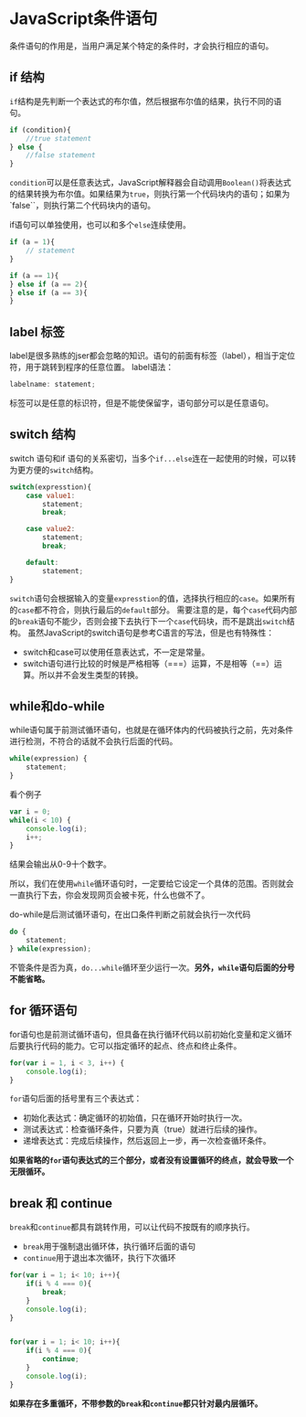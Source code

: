 # JavaScript条件语句

条件语句的作用是，当用户满足某个特定的条件时，才会执行相应的语句。

##  if 结构

`if`结构是先判断一个表达式的布尔值，然后根据布尔值的结果，执行不同的语句。

```js
if (condition){
    //true statement
} else {
    //false statement
}
```
`condition`可以是任意表达式，JavaScript解释器会自动调用`Boolean()`将表达式的结果转换为布尔值。如果结果为`true`，则执行第一个代码块内的语句；如果为`false``，则执行第二个代码块内的语句。

if语句可以单独使用，也可以和多个`else`连续使用。

```js
if (a = 1){
    // statement
}

if (a == 1){
} else if (a == 2){
} else if (a == 3){
}
```

## label 标签

label是很多熟练的jser都会忽略的知识。语句的前面有标签（label），相当于定位符，用于跳转到程序的任意位置。
label语法：

```js
labelname: statement;
```

标签可以是任意的标识符，但是不能使保留字，语句部分可以是任意语句。


##  switch 结构


switch 语句和if 语句的关系密切，当多个`if...else`连在一起使用的时候，可以转为更方便的`switch`结构。

```js
switch(expresstion){
    case value1:
        statement;
        break;

    case value2:
        statement;
        break;

    default:
        statement;
}
```

`switch`语句会根据输入的变量`expresstion`的值，选择执行相应的`case`。如果所有的`case`都不符合，则执行最后的`default`部分。
需要注意的是，每个`case`代码内部的`break`语句不能少，否则会接下去执行下一个`case`代码块，而不是跳出`switch`结构。
虽然JavaScript的switch语句是参考C语言的写法，但是也有特殊性：
- switch和case可以使用任意表达式，不一定是常量。
- switch语句进行比较的时候是严格相等（===）运算，不是相等（==）运算。所以并不会发生类型的转换。


## while和do-while

while语句属于前测试循环语句，也就是在循环体内的代码被执行之前，先对条件进行检测，不符合的话就不会执行后面的代码。

```js
while(expression) {
    statement;
}
```
看个例子

```js
var i = 0;
while(i < 10) {
    console.log(i);
    i++;
}
```
结果会输出从0-9十个数字。

所以，我们在使用`while`循环语句时，一定要给它设定一个具体的范围。否则就会一直执行下去，你会发现网页会被卡死，什么也做不了。

do-while是后测试循环语句，在出口条件判断之前就会执行一次代码

```js
do {
    statement;
} while(expression);
```

不管条件是否为真，`do...while`循环至少运行一次。**另外，`while`语句后面的分号不能省略。**

##  for 循环语句

for语句也是前测试循环语句，但具备在执行循环代码以前初始化变量和定义循环后要执行代码的能力。它可以指定循环的起点、终点和终止条件。

```js
for(var i = 1, i < 3, i++) {
    console.log(i);
}
```

`for`语句后面的括号里有三个表达式：
- 初始化表达式：确定循环的初始值，只在循环开始时执行一次。
- 测试表达式：检查循环条件，只要为真（true）就进行后续的操作。
- 递增表达式：完成后续操作，然后返回上一步，再一次检查循环条件。

**如果省略的`for`语句表达式的三个部分，或者没有设置循环的终点，就会导致一个无限循环。**

##  break 和 continue

`break`和`continue`都具有跳转作用，可以让代码不按既有的顺序执行。
- `break`用于强制退出循环体，执行循环后面的语句
- `continue`用于退出本次循环，执行下次循环

```js
for(var i = 1; i< 10; i++){
    if(i % 4 === 0){
        break;
    }
    console.log(i);
}


for(var i = 1; i< 10; i++){
    if(i % 4 === 0){
        continue;
    }
    console.log(i);
}
```

**如果存在多重循环，不带参数的`break`和`continue`都只针对最内层循环。**

